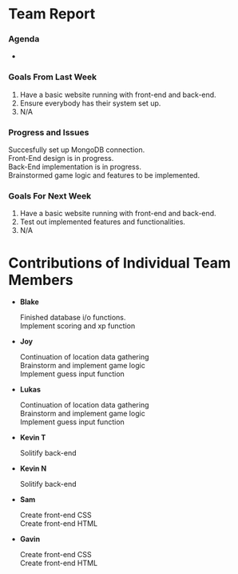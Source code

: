 # Team Report
### Agenda
- 

### Goals From Last Week
1. Have a basic website running with front-end and back-end.
2. Ensure everybody has their system set up.
3. N/A
   
### Progress and Issues
Succesfully set up MongoDB connection.\
Front-End design is in progress.\
Back-End implementation is in progress.\
Brainstormed game logic and features to be implemented.

### Goals For Next Week
1. Have a basic website running with front-end and back-end.
2. Test out implemented features and functionalities.
3. N/A

# Contributions of Individual Team Members

- **Blake**
  
  Finished database i/o functions.\
  Implement scoring and xp function

- **Joy**

  Continuation of location data gathering\
  Brainstorm and implement game logic\
  Implement guess input function

- **Lukas** 

  Continuation of location data gathering\
  Brainstorm and implement game logic\
  Implement guess input function

- **Kevin T**

  Solitify back-end

- **Kevin N**

  Solitify back-end

- **Sam**

  Create front-end CSS\
  Create front-end HTML

- **Gavin**

  Create front-end CSS\
  Create front-end HTML

